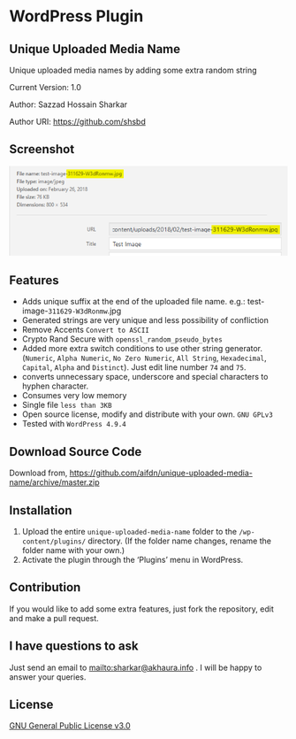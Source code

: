 # WordPress Plugin

## Unique Uploaded Media Name

Unique uploaded media names by adding some extra random string

Current Version: 1.0
 
Author: Sazzad Hossain Sharkar
 
Author URI: <https://github.com/shsbd>

## Screenshot

![Screenshot](screenshot.png)

## Features

* Adds unique suffix at the end of the uploaded file name. e.g.: test-image-`311629-W3dRonmw`.jpg
* Generated strings are very unique and less possibility of confliction
* Remove Accents `Convert to ASCII`
* Crypto Rand Secure with `openssl_random_pseudo_bytes`
* Added more extra switch conditions to use other string generator. (`Numeric`, `Alpha Numeric`, `No Zero Numeric`, `All String`, `Hexadecimal`, `Capital`, `Alpha` and `Distinct`). Just edit line number `74` and `75`.
* converts unnecessary space, underscore and special characters to hyphen character.
* Consumes very low memory
* Single file `less than 3KB`
* Open source license, modify and distribute with your own. `GNU GPLv3`
* Tested with `WordPress 4.9.4`

## Download Source Code

Download from, <https://github.com/aifdn/unique-uploaded-media-name/archive/master.zip>

## Installation

1. Upload the entire `unique-uploaded-media-name` folder to the `/wp-content/plugins/` directory. (If the folder name changes, rename the folder name with your own.)
2. Activate the plugin through the ‘Plugins’ menu in WordPress.

## Contribution

If you would like to add some extra features, just fork the repository, edit and make a pull request.

## I have questions to ask

Just send an email to <mailto:sharkar@akhaura.info> . I will be happy to answer your queries.

## License

[GNU General Public License v3.0](LICENSE)
